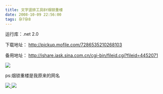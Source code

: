 ```yaml
---
title: 文字竖排工具BY烟锁重楼
date: 2008-10-09 22:56:00
tags: 杂7杂8
---
```

运行库：.net 2.0

下载地址： [ http://pickup.mofile.com/7286535210268103
](http://pickup.mofile.com/7286535210268103)

备用地址： [ http://ishare.iask.sina.com.cn/cgi-bin/fileid.cgi?fileid=4452071
](http://ishare.iask.sina.com.cn/cgi-bin/fileid.cgi?fileid=4452071)

![](https://p-blog.csdn.net/images/p_blog_csdn_net/cuipengfei1/EntryImages/20081009/%E6%88%AA%E5%9B%BE01.jpg)

ps:烟锁重楼是我原来的网名  



[ ![](https://profile.csdnimg.cn/5/2/5/3_cuipengfei1)
![](https://g.csdnimg.cn/static/user-reg-year/1x/11.png)
](https://blog.csdn.net/cuipengfei1)





